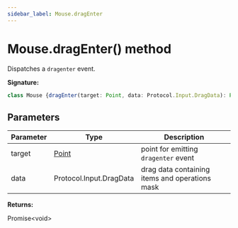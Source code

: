 ```yaml
---
sidebar_label: Mouse.dragEnter
---
```

# Mouse.dragEnter() method

Dispatches a `dragenter` event.

**Signature:**

```typescript
class Mouse {dragEnter(target: Point, data: Protocol.Input.DragData): Promise<void>;}
```

## Parameters

|  Parameter | Type | Description |
|  --- | --- | --- |
|  target | [Point](./puppeteer.point.md) | point for emitting <code>dragenter</code> event |
|  data | Protocol.Input.DragData | drag data containing items and operations mask |

**Returns:**

Promise&lt;void&gt;

